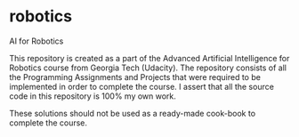 # robotics
AI for Robotics

This repository is created as a part of the Advanced Artificial Intelligence for Robotics course from Georgia Tech (Udacity). The repository consists of all the Programming Assignments and Projects that were required to be implemented in order to complete the course. I assert that all the source code in this repository is 100% my own work.

These solutions should not be used as a ready-made cook-book to complete the course. 

